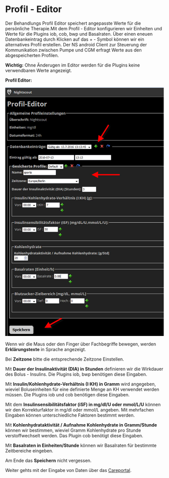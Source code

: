 # Profil - Editor

Der Behandlungs Profil Editor speichert angepasste Werte für die persönliche Therapie.Mit dem Profil - Editor konfigurieren wir Einheiten und Werte für die Plugins iob, cob, bwp und Basalraten. 
Über einen eneuen Datenbankeintrag durch Klicken auf das + - Symbol können wir ein alternatives Profil erstellen. Der NS android Client zur Steuerung der Kommunikation zwischen Pumpe und CGM erfragt Werte aus den abgespeicherten Profilen.

**Wichtig:** Ohne Änderugen im Editor werden für die Plugins keine verwendbaren Werte angezeigt.



**Profil Editor:**



![nightscout_profile_editor_plugins](../images/nightscout/nightscout_profile_editor.jpg)

Wenn wir die Maus oder den Finger über Fachbegriffe bewegen, werden **Erklärungstexte** in Sprache angezeigt.

Bei **Zeitzone** bitte die entsprechende Zeitzone Einstellen. 

Mit **Dauer der Insulinaktivität (DIA)  in Stunden** definieren wir die Wirkdauer des Bolus - Insulins. Die Plugins iob, bwp  benötigen diese Eingaben.

Mit **Insulin/Kohlenhydrate-Verhältnis (I:KH)  in Gramm** wird angegeben, wieviel Boluseinheiten für eine definierte Menge an KH verwendet werden müssen. Die Plugins iob und cob benötigen diese Eingaben.

Mit dem **Insulinsensibilitätsfaktor (iSF) in mg/dl/U oder mmol/L/U** können wir den Korrekturfaktor in mg/dl oder mmol/L angeben. Mit mehrfachen Eingaben können unterschiedliche Faktoren bestimmt werden. 

Mit **Kohlenhydrataktivität / Aufnahme Kohlenhydrate in Gramm/Stunde** können wir bestimmen, wieviel Gramm Kohlenhydrate pro Stunde verstoffwechselt werden. Das Plugin cob benötigt diese Eingaben.

Mit **Basalraten in Einheiten/Stunde** können wir Basalraten für bestimmte Zeitbereiche eingeben.

Am Ende das **Speichern** nicht vergessen.


Weiter gehts mit der Eingabe von Daten über das [Careportal](../nightscout/care_portal.md).








    
    
    


